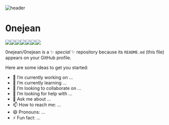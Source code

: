 ![header](https://capsule-render.vercel.app/api?type=transparent&fontcolor=000000&height=100&section=header&text=Hi%20there&fontSize=50&fontAlign=50)

# 0nejean 

<img src="https://img.shields.io/badge/html5-E34F26?style=flat&logo=html5&logoColor=white"/><img src="https://img.shields.io/badge/css3-1572B6?style=flat&logo=css3&logoColor=white"/><img src="https://img.shields.io/badge/sass-CC6699?style=flat&logo=sass&logoColor=white"/><img src="https://img.shields.io/badge/JavaScript-F7DF1E?style=flat&logo=JavaScript&logoColor=white"/><img src="https://img.shields.io/badge/jQuery-0769AD?style=flat&logo=jQuery&logoColor=white"/><img src="https://img.shields.io/badge/React-61DAFB?style=flat&logo=React&logoColor=white"/><img src="https://img.shields.io/badge/Figma-F24E1E?style=flat&logo=Figma&logoColor=white"/>

0nejean/0nejean is a ✨ _special_ ✨ repository because its `README.md` (this file) appears on your GitHub profile.

Here are some ideas to get you started:
- 🔭 I’m currently working on ...
- 🌱 I’m currently learning ...
- 👯 I’m looking to collaborate on ...
- 🤔 I’m looking for help with ...
- 💬 Ask me about ...
- 📫 How to reach me: ...
- 😄 Pronouns: ...
- ⚡ Fun fact: ...

